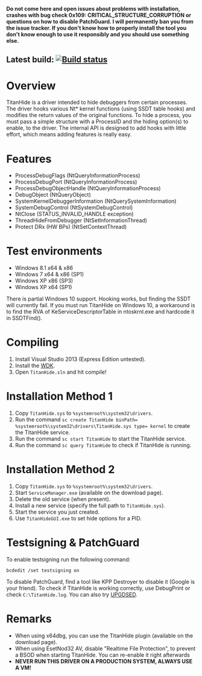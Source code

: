 **Do not come here and open issues about problems with installation, crashes with bug check 0x109: CRITICAL_STRUCTURE_CORRUPTION or questions on how to disable PatchGuard. I will permanently ban you from the issue tracker. If you don't know how to properly install the tool you don't know enough to use it responsibly and you should use something else.**

## Latest build: [![Build status](https://ci.appveyor.com/api/projects/status/cb17ic9sxmccc74d?svg=true)](https://ci.appveyor.com/project/mrexodia/titanhide/artifacts)

# Overview

TitanHide is a driver intended to hide debuggers from certain processes. The driver hooks various Nt* kernel functions (using SSDT table hooks) and modifies the return values of the original functions. To hide a process, you must pass a simple structure with a ProcessID and the hiding option(s) to enable, to the driver. The internal API is designed to add hooks with little effort, which means adding features is really easy.

# Features

- ProcessDebugFlags (NtQueryInformationProcess)
- ProcessDebugPort (NtQueryInformationProcess)
- ProcessDebugObjectHandle (NtQueryInformationProcess)
- DebugObject (NtQueryObject)
- SystemKernelDebuggerInformation (NtQuerySystemInformation)
- SystemDebugControl (NtSystemDebugControl)
- NtClose (STATUS_INVALID_HANDLE exception)
- ThreadHideFromDebugger (NtSetInformationThread)
- Protect DRx (HW BPs) (NtSetContextThread)

# Test environments

- Windows 8.1 x64 & x86
- Windows 7 x64 & x86 (SP1)
- Windows XP x86 (SP3)
- Windows XP x64 (SP1)

There is partial Windows 10 support. Hooking works, but finding the SSDT will currently fail. If you must run TitanHide on Windows 10, a workaround is to find the RVA of KeServiceDescriptorTable in ntoskrnl.exe and hardcode it in SSDTFind().

# Compiling

1. Install Visual Studio 2013 (Express Edition untested).
2. Install the [WDK](http://www.microsoft.com/en-us/download/details.aspx?id=42273).
3. Open `TitanHide.sln` and hit compile!

# Installation Method 1

1. Copy `TitanHide.sys` to `%systemroot%\system32\drivers`.
2. Run the command `sc create TitanHide binPath= %systemroot%\system32\drivers\TitanHide.sys type= kernel` to create the TitanHide service.
3. Run the command `sc start TitanHide` to start the TitanHide service.
4. Run the command `sc query TitanHide` to check if TitanHide is running.

# Installation Method 2

1. Copy `TitanHide.sys` to `%systemroot%\system32\drivers`.
2. Start `ServiceManager.exe` (available on the download page).
3. Delete the old service (when present).
4. Install a new service (specify the full path to `TitanHide.sys`).
5. Start the service you just created.
6. Use `TitanHideGUI.exe` to set hide options for a PID.

# Testsigning & PatchGuard

To enable testsigning run the following command:

```
bcdedit /set testsigning on
```

To disable PatchGuard, find a tool like KPP Destroyer to disable it (Google is your friend). To check if TitanHide is working correctly, use DebugPrint or check `C:\TitanHide.log`. You can also try [UPGDSED](https://github.com/hfiref0x/UPGDSED).

# Remarks

- When using x64dbg, you can use the TitanHide plugin (available on the download page).
- When using EsetNod32 AV, disable "Realtime File Protection", to prevent a BSOD when starting TitanHide. You can re-enable it right afterwards
- **NEVER RUN THIS DRIVER ON A PRODUCTION SYSTEM, ALWAYS USE A VM!**
